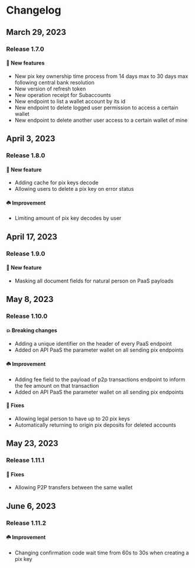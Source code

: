 # Changelog

## March 29, 2023

### Release 1.7.0

#### :seedling: New features

- New pix key ownership time process from 14 days max to 30 days max following central bank resolution
- New version of refresh token
- New operation receipt for Subaccounts
- New endpoint to list a wallet account by its id
- New endpoint to delete logged user permission to access a certain wallet
- New endpoint to delete another user access to a certain wallet of mine

## April 3, 2023

### Release 1.8.0

#### :seedling: New feature

- Adding cache for pix keys decode
- Allowing users to delete a pix key on error status

#### :shamrock: Improvement

- Limiting amount of pix key decodes by user

## April 17, 2023

### Release 1.9.0

#### :seedling: New feature

- Masking all document fields for natural person on PaaS payloads

## May 8, 2023

### Release 1.10.0

#### :collision: Breaking changes

- Adding a unique identifier on the header of every PaaS endpoint
- Added on API PaaS the parameter wallet on all sending pix endpoints

#### :shamrock: Improvement

- Adding fee field to the payload of p2p transactions endpoint to inform the fee amount on that transaction
- Added on API PaaS the parameter wallet on all sending pix endpoints

#### :wrench: Fixes

- Allowing legal person to have up to 20 pix keys
- Automatically returning to origin pix deposits for deleted accounts

## May 23, 2023

### Release 1.11.1

#### :wrench: Fixes

- Allowing P2P transfers between the same wallet

## June 6, 2023

### Release 1.11.2

#### :shamrock: Improvement

- Changing confirmation code wait time from 60s to 30s when creating a pix key
